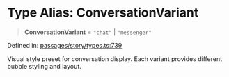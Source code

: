 # Type Alias: ConversationVariant

> **ConversationVariant** = `"chat"` \| `"messenger"`

Defined in: [passages/story/types.ts:739](https://github.com/laruss/react-text-game/blob/76cea889a7a8b8f7da18a22748a455531ab7ac4b/packages/core/src/passages/story/types.ts#L739)

Visual style preset for conversation display.
Each variant provides different bubble styling and layout.
